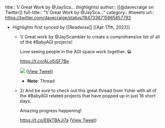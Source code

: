 title:: 1/ Great Work by @JaySca... (highlights)
author:: [[@davecraige on Twitter]]
full-title:: "1/ Great Work by @JaySca..."
category:: #tweets
url:: https://twitter.com/davecraige/status/1647336715965857792

- Highlights first synced by [[Readwise]] [[Apr 17th, 2023]]
	- 1/ Great work by @JayScambler to create a comprehensive list of all of the #BabyAGI projects!  
	  
	  Love seeing people in the AGI space work together. 😀
	  
	  https://t.co/ALo5iSF7Be 
	  
	  ![](https://pbs.twimg.com/media/FtyEApxaAAA6hM-.jpg) ([View Tweet](https://twitter.com/davecraige/status/1647336715965857792))
		- **Note**: Thread
	- 2/ And be sure to check out this great thread from Yohei with all of the #BabyAGI related projects that have popped up in just 18 short days.  
	  
	  Amazing progress happening!
	  
	  https://t.co/E6kTBAJj7a ([View Tweet](https://twitter.com/davecraige/status/1647336944530243584))